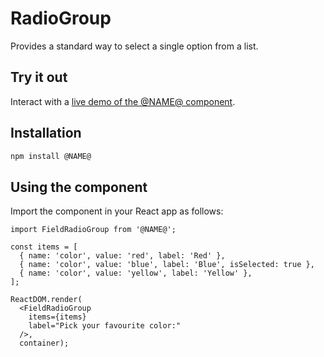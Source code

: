 # RadioGroup

Provides a standard way to select a single option from a list.


## Try it out

Interact with a [live demo of the @NAME@ component](https://aui-cdn.atlassian.com/atlaskit/stories/@NAME@/@VERSION@/).

## Installation

```sh
npm install @NAME@
```

## Using the component

Import the component in your React app as follows:

```
import FieldRadioGroup from '@NAME@';

const items = [
  { name: 'color', value: 'red', label: 'Red' },
  { name: 'color', value: 'blue', label: 'Blue', isSelected: true },
  { name: 'color', value: 'yellow', label: 'Yellow' },
];

ReactDOM.render(
  <FieldRadioGroup
    items={items}
    label="Pick your favourite color:"
  />,
  container);
```
